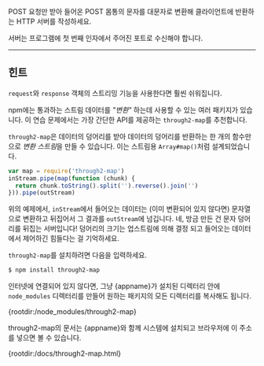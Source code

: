 POST 요청만 받아 들어온 POST 몸통의 문자를 대문자로 변환해 클라이언트에 반환하는 HTTP 서버를 작성하세요.

서버는 프로그램에 첫 번째 인자에서 주어진 포트로 수신해야 합니다.

----------------------------------------------------------------------
## 힌트

`request`와 `response` 객체의 스트리밍 기능을 사용한다면 훨씬 쉬워집니다.


npm에는 통과하는 스트림 데이터를 *"변환"* 하는데 사용할 수 있는 여러 패키지가 있습니다. 이 연습 문제에서는 가장 간단한 API를 제공하는 `through2-map`를 추천합니다.

`through2-map`은 데이터의 덩어리를 받아 데이터의 덩어리를 반환하는 한 개의 함수만으로 *변환 스트림*을 만들 수 있습니다. 이는 스트림용 `Array#map()`처럼 설계되었습니다.

```js
var map = require('through2-map')
inStream.pipe(map(function (chunk) {
  return chunk.toString().split('').reverse().join('')
})).pipe(outStream)
```

위의 예제에서, `inStream`에서 들어오는 데이터는 (이미 변환되어 있지 않다면) 문자열으로 변환하고 뒤집어서 그 결과를 `outStream`에 넘깁니다. 네, 방금 만든 건 문자 덩어리를 뒤집는 서버입니다! 덩어리의 크기는 업스트림에 의해 결정 되고 들어오는 데이터에서 제어하긴 힘들다는 걸 기억하세요.

`through2-map`를 설치하려면 다음을 입력하세요.

```sh
$ npm install through2-map
```

인터넷에 연결되어 있지 않다면, 그냥 {appname}가 설치된 디렉터리 안에 `node_modules` 디렉터리를 만들어 원하는 패키지의 모든 디렉터리를 복사해도 됩니다.

  {rootdir:/node_modules/through2-map}

through2-map의 문서는 {appname}와 함께 시스템에 설치되고 브라우저에 이 주소를 넣으면 볼 수 있습니다.

  {rootdir:/docs/through2-map.html}
